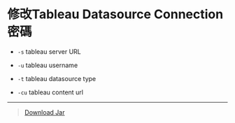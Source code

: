 # 修改Tableau Datasource Connection 密碼

* <code>-s</code> tableau server URL

* <code>-u</code> tableau username

* <code>-t</code> tableau datasource type

* <code>-cu</code> tableau content url
* * *
>[Download Jar](https://github.com/memory140662/tableau_change_pwd/raw/master/out/artifacts/UpdatePwd_jar/UpdatePwd.jar)